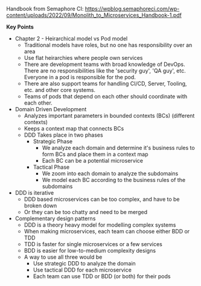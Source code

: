 Handbook from Semaphore CI: https://wpblog.semaphoreci.com/wp-content/uploads/2022/09/Monolith_to_Microservices_Handbook-1.pdf

**Key Points**
- Chapter 2 - Heirarchical model vs Pod model
	- Traditional models have roles, but no one has responsibility over an area
	- Use flat heirarchies where people own services
	- There are development teams with broad knowledge of DevOps. There are no responsibilities like the 'security guy', 'QA guy', etc. Everyone in a pod is responsible for the pod.
	- There are also support teams for handling CI/CD, Server, Tooling, etc. and other core systems.
	- Teams of pods that depend on each other should coordinate with each other.
- Domain Driven Development
	- Analyzes important parameters in bounded contexts (BCs) (different contexts)
	- Keeps a context map that connects BCs
	- DDD Takes place in two phases
		- Strategic Phase
			- We analyze each domain and determine it's business rules to form BCs and place them in a context map
			- Each BC can be a potential microservice
		- Tactical Phase
			- We zoom into each domain to analyze the subdomains
			- We model each BC according to the business rules of the subdomains
- DDD is iterative
	- DDD based microservices can be too complex, and have to be broken down
	- Or they can be too chatty and need to be merged
- Complementary design patterns
	- DDD is a theory heavy model for modelling complex systems
	- When making microservices, each team can choose either BDD or TDD
	- TDD is faster for single microservices or a few services
	- BDD is easier for low-to-medium complexity designs
	- A way to use all three would be
		- Use strategic DDD to analyze the domain
		- Use tactical DDD for each microservice
		- Each team can use TDD or BDD (or both) for their pods